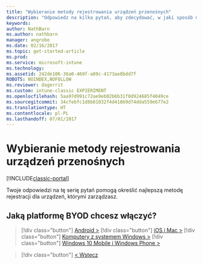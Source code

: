```yaml
---
title: "Wybieranie metody rejestrowania urządzeń przenośnych"
description: "Odpowiedz na kilka pytań, aby zdecydować, w jaki sposób ma się odbywać rejestrowanie urządzeń przenośnych w usłudze Intune"
keywords: 
author: NathBarn
ms.author: nathbarn
manager: angrobe
ms.date: 02/16/2017
ms.topic: get-started-article
ms.prod: 
ms.service: microsoft-intune
ms.technology: 
ms.assetid: 242de106-36a0-469f-a89c-4173ae8bdd7f
ROBOTS: NOINDEX,NOFOLLOW
ms.reviewer: dagerrit
ms.custom: intune-classic EXPIERIMENT
ms.openlocfilehash: 5aa97d991c72ae9eb02b6b31f0d924685f4049ce
ms.sourcegitcommit: 34cfebfc1d8b81032f4d41869d74dda559e677e2
ms.translationtype: HT
ms.contentlocale: pl-PL
ms.lasthandoff: 07/01/2017
---
```

# <a name="choose-how-to-enroll-mobile-devices"></a>Wybieranie metody rejestrowania urządzeń przenośnych

[!INCLUDE[classic-portal](../includes/classic-portal.md)]

Twoje odpowiedzi na tę serię pytań pomogą określić najlepszą metodę rejestracji dla urządzeń, którymi zarządzasz.

## <a name="which-byod-platform-do-you-want-to-enable"></a>**Jaką platformę BYOD chcesz włączyć?**

> [!div  class="button"]
[Android >](/intune-classic/deploy-use/set-up-android-management-with-microsoft-intune)
> [!div class="button"]
[iOS i Mac >](/intune-classic/deploy-use/set-up-ios-and-mac-management-with-microsoft-intune)
> [!div class="button"]
[Komputery z systemem Windows >](/intune-classic/deploy-use/set-up-windows-device-management-with-microsoft-intune)
> [!div class="button"]
[Windows 10 Mobile i Windows Phone >](/intune-classic/deploy-use/set-up-windows-phone-management-with-microsoft-intune)


> [!div class="button"]
[< Wstecz](choose-how-to-enroll-devices1.md)
